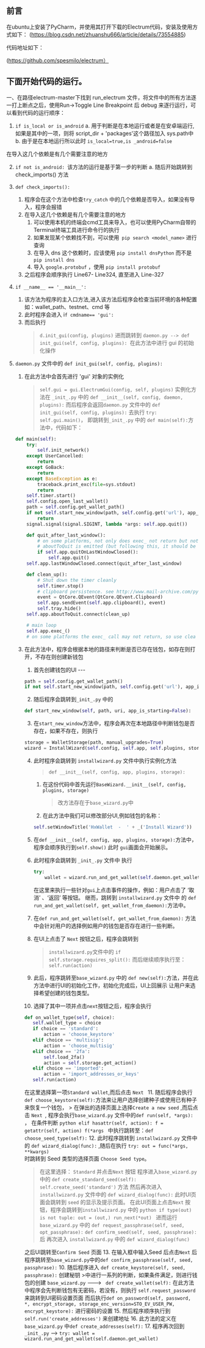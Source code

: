 
前言
---
在ubuntu上安装了PyCharm，并使用其打开下载的Electrum代码，安装及使用方式如下：
(https://blog.csdn.net/zhuanshu666/article/details/73554885)

代码地址如下：

(https://github.com/spesmilo/electrum）

下面开始代码的运行。
---
 一、在路径electrum-master下找到 run_electrum 文件，将文件中的所有方法逐一打上断点之后，使用Run->Toggle Line Breakpoint 后 debug 来逐行运行，可以看到代码的运行顺序：
	

 1. `if is_local or is_android`
		a.  用于判断是在本地运行或者是在安卓端运行,如果是其中的一项，则将 script_dir + 'packages'这个路径加入 sys.path中
		b.  由于是在本地运行所以此时 `is_local=true,is _android=false`
	

 在导入这几个依赖是有几个需要注意的地方

 2. `if not is_android: `该方法的运行是基于第一步的判断
		 a.  随后开始跳转到 check_imports() 方法
		 
 3. `def check_imports():`
	 1.	程序会在这个方法中检查`try_catch` 中的几个依赖是否导入，如果没有导入，程序会报错
	 2.	在导入这几个依赖是有几个需要注意的地方
		1.  可以使用本机的终端会cmd工具来导入，也可以使用PyCharm自带的 Terminal终端工具进行命令行的执行
		2.  如果发现某个依赖找不到，可以使用` pip search <model_name>` 进行查询
	    3.  在导入 dns 这个依赖时，应该使用 `pip install dnsPython` 而不是 `pip install dns`
		4.  导入 `google.protobuf` ，使用 `pip install protobuf`
	3. 之后程序会顺序执行 Line67- Line324, 直至进入 Line-327
	

 4. `if __name__ == '__main__':`
	1.  该方法为程序的主入口方法,进入该方法后程序会检查当前环境的各种配置如：wallet_path、testnet、cmd 等
	2.  此时程序会进入  i`f cmdname== 'gui':` 
	3.  而后执行 
		>  `d.init_gui(config, plugins)`
		进而跳转到 
		> `daemon.py --> def init_gui(self, config, plugins): `在此方法中进行 gui 的初始化操作
   
 5. `daemon.py` 文件中的 `def init_gui(self, config, plugins):`
	1. 在此方法中会首先进行 'gui' 对象的实例化
		> `self.gui = gui.ElectrumGui(config, self, plugins)`
		实例化方法在 `_init_.py` 中的 
		`def __init__(self, config, daemon, plugins):`
		而后程序会返回`daemon.py` 文件中的 `def init_gui(self, config, plugins):` 
		去执行 `try: self.gui.main()`，
		即跳转到`_init_.py` 中的 `def main(self):`方法中，代码如下：
	```python
	def main(self):
        try:
            self.init_network()
        except UserCancelled:
            return
        except GoBack:
            return
        except BaseException as e:
            traceback.print_exc(file=sys.stdout)
            return
        self.timer.start()
        self.config.open_last_wallet()
        path = self.config.get_wallet_path()
        if not self.start_new_window(path, self.config.get('url'), app_is_starting=True):
            return
        signal.signal(signal.SIGINT, lambda *args: self.app.quit())

        def quit_after_last_window():
            # on some platforms, not only does exec_ not return but not even
            # aboutToQuit is emitted (but following this, it should be emitted)
            if self.app.quitOnLastWindowClosed():
                self.app.quit()
        self.app.lastWindowClosed.connect(quit_after_last_window)

        def clean_up():
            # Shut down the timer cleanly
            self.timer.stop()
            # clipboard persistence. see http://www.mail-archive.com/pyqt@riverbankcomputing.com/msg17328.html
            event = QtCore.QEvent(QtCore.QEvent.Clipboard)
            self.app.sendEvent(self.app.clipboard(), event)
            self.tray.hide()
        self.app.aboutToQuit.connect(clean_up)

        # main loop
        self.app.exec_()
        # on some platforms the exec_ call may not return, so use clea
	```
	

	 3. 在此方法中，程序会根据本地的路径来判断是否已存在钱包，如存在则打开，不存在则创建新钱包
		 1. 首先创建钱包的UI --- 
		```python
		path = self.config.get_wallet_path()
        if not self.start_new_window(path, self.config.get('url'), app_is_starting=True):
		```
		 2.  随后程序会跳转到`_init_.py` 中的 
		 ```python
		 def start_new_window(self, path, uri, app_is_starting=False):
		 ```
		 3. 在`start_new_window`方法中，程序会再次在本地路径中判断钱包是否存在，如果不存在，则执行
		 ```python
		 storage = WalletStorage(path, manual_upgrades=True)
         wizard = InstallWizard(self.config, self.app, self.plugins, storage)
		 ```
		 4. 此时程序会跳转到 `installwizard.py` 文件中执行实例化方法
			 > `def __init__(self, config, app, plugins, storage):`
			 1. 在这份代码中首先运行`BaseWizard.__init__(self, config, plugins, storage)` 
				 > 改方法存在于`base_wizard.py`中 
			 2. 在此方法中我们可以修改部分UI,例如钱包的名称：
			```python
			self.setWindowTitle('HxWallet  -  ' + _('Install Wizard'))
			```		
		5. 在`def __init__(self, config, app, plugins, storage):`方法中，程序会顺序执行到`self.show()` 此时 `gui`画面会开始展示。
		6. 此时程序会跳转到 `_init_.py` 文件中 执行
			```python
			try:
                wallet = wizard.run_and_get_wallet(self.daemon.get_wallet)
			```
			在这里来执行一些针对`gui`上点击事件的操作，例如：用户点击了 ‘取消’ 、‘返回’ 等按钮。
			继而，跳转到 `installwizard.py` 文件中 的 `def run_and_get_wallet(self, get_wallet_from_daemon):`方法中。
 
		 7. 在`def run_and_get_wallet(self, get_wallet_from_daemon):`	方法中会针对用户的选择例如用户的钱包是否存在进行一些判断。		
		 8. 在UI上点击了 `Next` 按钮之后，程序会跳转到 
			 > `installwizard.py`文件中的 `if self.storage.requires_split():` 
			 而后继续顺序执行至：` self.run(action)`
		 9. 此后，程序跳转至`base_wizard.py` 中的 `def new(self):`方法，并在此方法中进行UI的初始化工作，初始化完成后，UI上回展示 让用户来选择希望创建的钱包类型。
		7. 选择了其中一项并点击`next`按钮之后，程序会执行
		 ```python
		 def on_wallet_type(self, choice):
	        self.wallet_type = choice
	        if choice == 'standard':
	            action = 'choose_keystore'
	        elif choice == 'multisig':
	            action = 'choose_multisig'
	        elif choice == '2fa':
	            self.load_2fa()
	            action = self.storage.get_action()
	        elif choice == 'imported':
	            action = 'import_addresses_or_keys'
	        self.run(action)
		 ```  
		在这里选择第一项`Standard wallet`,而后点击 `Next `
		 11. 随后程序会执行 `def choose_keystore(self):`方法来让用户选择创建种子或使用已有种子来恢复一个钱包，
			 > 在弹出的选择页面上选择`Create a new seed` ,而后点击 `Next `,
			 程序会执行`base_wizard.py` 文件中的`def run(self, *args):` ，
			 在条件判断
			 ```python
			 elif hasattr(self, action):
	            f = getattr(self, action)
	            f(*args
			 ```
		中执行跳转至：`def choose_seed_type(self):`
		12. 此时程序跳转到  `installwizard.py` 文件中的 `def wizard_dialog(func):` ,随后在执行
			```
			try:
	            out = func(*args, **kwargs)
			```			
		时跳转到 Seed 类型的选择页面 `Choose Seed type`。
		> 在这里选择： `Standard` 并点击`Next` 按钮
		程序进入`base_wizard.py` 中的 
		`def create_standard_seed(self): self.create_seed('standard')` 方法
		然后再次进入 `installwizard.py` 文件中的 `def wizard_dialog(func):`
		此时UI页面会跳转到 `seed` 的显示及提示页面。
		在此UI页面上点击`Next` 按钮，程序会跳转到`installwizard.py` 中的 
			```python
			if type(out) is not tuple:
	            out = (out,)
	        run_next(*out)
			```
		进而运行`base_wizard.py` 中的 
		>`def request_passphrase(self, seed, opt_passphrase):`
		  `def confirm_seed(self, seed, passphrase):`
	    后 再次进入 `installwizard.py` 中的 `def wizard_dialog(func)`
		
		之后UI跳转至`Confirm Seed` 页面
		13.  在输入框中输入Seed 后点击`Next` 后程序跳转至`base_wizard.py`中的`def confirm_passphrase(self, seed, passphrase):`
		10.  随后程序进入 `def create_keystore(self, seed, passphrase):` 创建秘钥
			>中进行一系列的判断，如果条件满足，则进行钱包的创建
			`base_wizard.py` ---> ` def create_wallet(self):`
			在此方法中程序会先判断钱包有无密码，若没有，则执行 `self.request_password`
	         来跳转到UI密码设置页面
			而后执行`def on_password(self, password, *, encrypt_storage,
	                    storage_enc_version=STO_EV_USER_PW, encrypt_keystore):`
			 进行密码的设置
		15.  然后程序顺序执行到`self.run('create_addresses')` 来创建地址
		16.  此方法的定义在 `base_wizard.py` 中`def create_addresses(self):`
		17. 程序再次回到`_init_.py` --> `try:
         wallet = wizard.run_and_get_wallet(self.daemon.get_wallet)`
		
		



		



		

    

<!--stackedit_data:
eyJoaXN0b3J5IjpbMTUxNjA4NzkzOCwxNjY0MTY4MzU2LC0xMj
k1MjM4NzEsNjA1MDEyMzM5LDU0MDUwMzMzMCwtMTYyODg3MjQ1
OCwtMTAxNTc4MjU2LC05OTk1OTE5NywtOTk5NTkxOTcsMjAxMD
gzNzMxMCwtMjIyMjA0NTExLC0xMjQ2Mjc4MjM1LC0xNDIwMjQx
ODI5LDI0MjY2MzI5MSwxMTg2MDkxNjc5LDEzNDkyNTE0OTAsLT
ExNTA2MzEzNTgsLTIxMjMzMjY3ODAsLTE4MDUwMjMyNDYsNTcx
NDg3MDgzXX0=
-->
